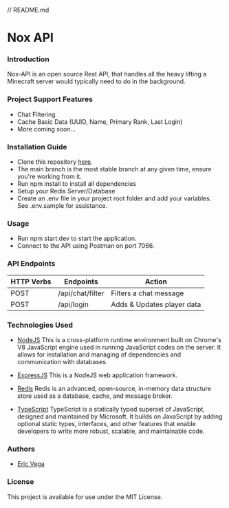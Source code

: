 // README.md
# Nox API
### Introduction
Nox-API is an open source Rest API, that handles all the heavy lifting a Minecraft server would typically need to do in the background.
### Project Support Features
* Chat Filtering
* Cache Basic Data (UUID, Name, Primary Rank, Last Login)
* More coming soon...
### Installation Guide
* Clone this repository [here](https://github.com/ericvegax/nox-api.git).
* The main branch is the most stable branch at any given time, ensure you're working from it.
* Run npm install to install all dependencies
* Setup your Redis Server/Database
* Create an .env file in your project root folder and add your variables. See .env.sample for assistance.
### Usage
* Run npm start:dev to start the application.
* Connect to the API using Postman on port 7066.
### API Endpoints
| HTTP Verbs | Endpoints | Action |
| --- | --- | --- |
| POST | /api/chat/filter | Filters a chat message |
| POST | /api/login | Adds & Updates player data |
### Technologies Used
* [NodeJS](https://nodejs.org/) This is a cross-platform runtime environment built on Chrome's V8 JavaScript engine used in running JavaScript codes on the server. It allows for installation and managing of dependencies and communication with databases.

* [ExpressJS](https://www.expresjs.org/) This is a NodeJS web application framework.

* [Redis](https://redis.io/) Redis is an advanced, open-source, in-memory data structure store used as a database, cache, and message broker.

* [TypeScript](https://mongoosejs.com/) TypeScript is a statically typed superset of JavaScript, designed and maintained by Microsoft. It builds on JavaScript by adding optional static types, interfaces, and other features that enable developers to write more robust, scalable, and maintainable code.
### Authors
* [Eric Vega](https://github.com/ericvegax)
### License
This project is available for use under the MIT License.